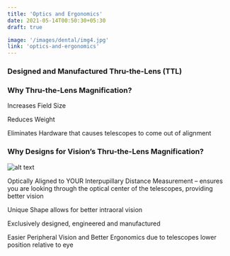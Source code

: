 ```yaml
---
title: 'Optics and Ergonomics'
date: 2021-05-14T00:50:30+05:30
draft: true

image: '/images/dental/img4.jpg'
link: 'optics-and-ergonomics'
---
```


### Designed and Manufactured Thru-the-Lens (TTL)

### Why Thru-the-Lens Magnification?

Increases Field Size

Reduces Weight

Eliminates Hardware that causes telescopes to come out of alignment

### Why Designs for Vision’s Thru-the-Lens Magnification?

![alt text](https://www.designsforvision.com/DVIimg/Sliders/VisDif6BB.png 'Logo Title Text 1')

Optically Aligned to YOUR Interpupillary Distance Measurement –
ensures you are looking through the optical center of the telescopes,
providing better vision

Unique Shape allows for better intraoral vision

Exclusively designed, engineered and manufactured

Easier Peripheral Vision and Better Ergonomics due to telescopes
lower position relative to eye
